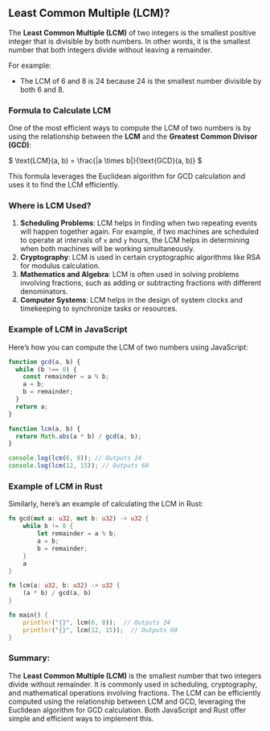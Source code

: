 ## Least Common Multiple (LCM)?

The **Least Common Multiple (LCM)** of two integers is the smallest positive integer that is divisible by both numbers. In other words, it is the smallest number that both integers divide without leaving a remainder.

For example:

- The LCM of 6 and 8 is 24 because 24 is the smallest number divisible by both 6 and 8.

### Formula to Calculate LCM

One of the most efficient ways to compute the LCM of two numbers is by using the relationship between the **LCM** and the **Greatest Common Divisor (GCD)**:

$
\text{LCM}(a, b) = \frac{|a \times b|}{\text{GCD}(a, b)}
$

This formula leverages the Euclidean algorithm for GCD calculation and uses it to find the LCM efficiently.

### Where is LCM Used?

1. **Scheduling Problems**: LCM helps in finding when two repeating events will happen together again. For example, if two machines are scheduled to operate at intervals of `x` and `y` hours, the LCM helps in determining when both machines will be working simultaneously.
2. **Cryptography**: LCM is used in certain cryptographic algorithms like RSA for modulus calculation.
3. **Mathematics and Algebra**: LCM is often used in solving problems involving fractions, such as adding or subtracting fractions with different denominators.
4. **Computer Systems**: LCM helps in the design of system clocks and timekeeping to synchronize tasks or resources.

### Example of LCM in JavaScript

Here’s how you can compute the LCM of two numbers using JavaScript:

```javascript
function gcd(a, b) {
  while (b !== 0) {
    const remainder = a % b;
    a = b;
    b = remainder;
  }
  return a;
}

function lcm(a, b) {
  return Math.abs(a * b) / gcd(a, b);
}

console.log(lcm(6, 8)); // Outputs 24
console.log(lcm(12, 15)); // Outputs 60
```

### Example of LCM in Rust

Similarly, here’s an example of calculating the LCM in Rust:

```rust
fn gcd(mut a: u32, mut b: u32) -> u32 {
    while b != 0 {
        let remainder = a % b;
        a = b;
        b = remainder;
    }
    a
}

fn lcm(a: u32, b: u32) -> u32 {
    (a * b) / gcd(a, b)
}

fn main() {
    println!("{}", lcm(6, 8));  // Outputs 24
    println!("{}", lcm(12, 15));  // Outputs 60
}
```

### Summary:

The **Least Common Multiple (LCM)** is the smallest number that two integers divide without remainder. It is commonly used in scheduling, cryptography, and mathematical operations involving fractions. The LCM can be efficiently computed using the relationship between LCM and GCD, leveraging the Euclidean algorithm for GCD calculation. Both JavaScript and Rust offer simple and efficient ways to implement this.
